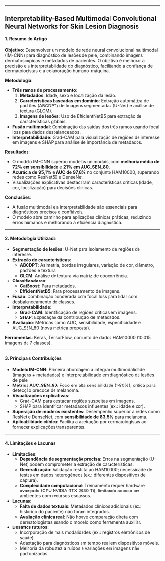 ***

## Interpretability-Based Multimodal Convolutional Neural Networks for Skin Lesion Diagnosis

#### 1. **Resumo do Artigo** 

**Objetivo**: Desenvolver um modelo de rede neural convolucional multimodal (IM-CNN) para diagnóstico de lesões de pele, combinando imagens dermatoscópicas e metadados de pacientes. O objetivo é melhorar a precisão e a interpretabilidade do diagnóstico, facilitando a confiança de dermatologistas e a colaboração humano-máquina.  

**Metodologia**:  
- **Três ramos de processamento**:  
  1. **Metadados**: Idade, sexo e localização da lesão.  
  2. **Características baseadas em domínio**: Extração automática de padrões (ABCDPT) de imagens segmentadas (U-Net) e análise de textura (GLCM).  
  3. **Imagens de lesões**: Uso de EfficientNetB5 para extração de características globais.  
- **Fusão multimodal**: Combinação das saídas dos três ramos usando focal loss para dados desbalanceados.  
- **Interpretabilidade**: Grad-CAM para visualização de regiões de interesse em imagens e SHAP para análise de importância de metadados.  

**Resultados**:  
- O modelo IM-CNN superou modelos unimodais, com **melhoria média de 72% em sensibilidade** e **21% em AUC_SEN_80**.  
- **Acurácia de 95,1%** e **AUC de 97,8%** no conjunto HAM10000, superando redes como ResNet50 e DenseNet.  
- Visualizações explicativas destacaram características críticas (idade, cor, localização) para decisões clínicas.  

**Conclusões**:  
- A fusão multimodal e a interpretabilidade são essenciais para diagnósticos precisos e confiáveis.  
- O modelo abre caminho para aplicações clínicas práticas, reduzindo erros humanos e melhorando a eficiência diagnóstica.  

***
#### 2. **Metodologia Utilizada**  

- **Segmentação de lesões**: U-Net para isolamento de regiões de interesse.  
- **Extração de características**:  
  - **ABCDPT**: Asimetria, bordas irregulares, variação de cor, diâmetro, padrões e textura.  
  - **GLCM**: Análise de textura via matriz de coocorrência.  
- **Classificadores**:  
  - **CatBoost**: Para metadados.  
  - **EfficientNetB5**: Para processamento de imagens.  
- **Fusão**: Combinação ponderada com focal loss para lidar com desbalanceamento de classes.  
- **Interpretabilidade**:  
  - **Grad-CAM**: Identificação de regiões críticas em imagens.  
  - **SHAP**: Explicação da contribuição de metadados.  
- **Avaliação**: Métricas como AUC, sensibilidade, especificidade e AUC_SEN_80 (nova métrica proposta).  

**Ferramentas**: Keras, TensorFlow, conjunto de dados HAM10000 (10.015 imagens de 7 classes).  

***
#### 3. **Principais Contribuições**  

- **Modelo IM-CNN**: Primeira abordagem a integrar multimodalidade (imagens + metadados) e interpretabilidade em diagnóstico de lesões de pele.  
- **Métrica AUC_SEN_80**: Foco em alta sensibilidade (>80%), crítica para detecção precoce de melanoma.  
- **Visualizações explicativas**:  
  - Grad-CAM para destacar regiões suspeitas em imagens.  
  - SHAP para identificar metadados influentes (ex.: idade e cor).  
- **Superação de modelos existentes**: Desempenho superior a redes como ResNet e DenseNet, com **sensibilidade de 83,5%** para melanoma.  
- **Aplicabilidade clínica**: Facilita a aceitação por dermatologistas ao fornecer explicações transparentes.  

***
#### 4. **Limitações e Lacunas** 

- **Limitações**:  
  - **Dependência de segmentação precisa**: Erros na segmentação (U-Net) podem comprometer a extração de características.  
  - **Generalização**: Validação restrita ao HAM10000; necessidade de testes em dados heterogêneos (ex.: diferentes dispositivos de captura).  
  - **Complexidade computacional**: Treinamento requer hardware avançado (GPU NVIDIA RTX 2080 Ti), limitando acesso em ambientes com recursos escassos.  
- **Lacunas**:  
  - **Falta de dados textuais**: Metadados clínicos adicionais (ex.: histórico do paciente) não foram integrados.  
  - **Avaliação clínica real**: Não houve comparação direta com dermatologistas usando o modelo como ferramenta auxiliar.  
- **Desafios futuros**:  
  - Incorporação de mais modalidades (ex.: registros eletrônicos de saúde).  
  - Adaptação para diagnósticos em tempo real em dispositivos móveis.  
  - Melhoria da robustez a ruídos e variações em imagens não padronizadas.  